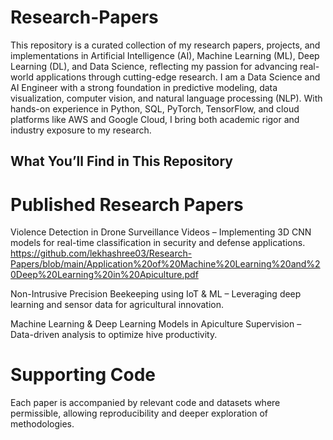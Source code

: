 # Research-Papers
This repository is a curated collection of my research papers, projects, and implementations in Artificial Intelligence (AI), Machine Learning (ML), Deep Learning (DL), and Data Science, reflecting my passion for advancing real-world applications through cutting-edge research.
I am a Data Science and AI Engineer with a strong foundation in predictive modeling, data visualization, computer vision, and natural language processing (NLP). With hands-on experience in Python, SQL, PyTorch, TensorFlow, and cloud platforms like AWS and Google Cloud, I bring both academic rigor and industry exposure to my research.

## What You’ll Find in This Repository

# Published Research Papers

Violence Detection in Drone Surveillance Videos – Implementing 3D CNN models for real-time classification in security and defense applications. https://github.com/lekhashree03/Research-Papers/blob/main/Application%20of%20Machine%20Learning%20and%20Deep%20Learning%20in%20Apiculture.pdf

Non-Intrusive Precision Beekeeping using IoT & ML – Leveraging deep learning and sensor data for agricultural innovation.

Machine Learning & Deep Learning Models in Apiculture Supervision – Data-driven analysis to optimize hive productivity.

# Supporting Code
Each paper is accompanied by relevant code and datasets where permissible, allowing reproducibility and deeper exploration of methodologies.
